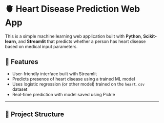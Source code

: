 # 🫀 Heart Disease Prediction Web App

This is a simple machine learning web application built with **Python**, **Scikit-learn**, and **Streamlit** that predicts whether a person has heart disease based on medical input parameters.

## 📌 Features

- User-friendly interface built with Streamlit  
- Predicts presence of heart disease using a trained ML model  
- Uses logistic regression (or other model) trained on the `heart.csv` dataset  
- Real-time prediction with model saved using Pickle  

---

## 📂 Project Structure

